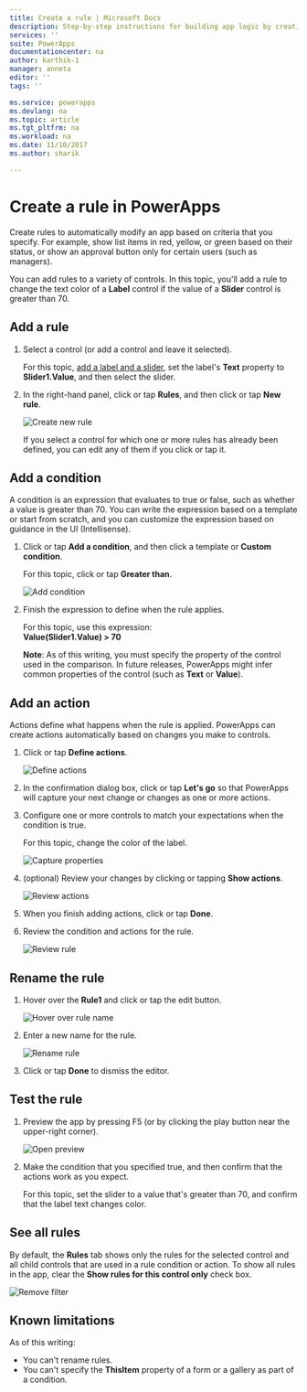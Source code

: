 ```yaml
---
title: Create a rule | Microsoft Docs
description: Step-by-step instructions for building app logic by creating rules
services: ''
suite: PowerApps
documentationcenter: na
author: karthik-1
manager: anneta
editor: ''
tags: ''

ms.service: powerapps
ms.devlang: na
ms.topic: article
ms.tgt_pltfrm: na
ms.workload: na
ms.date: 11/10/2017
ms.author: sharik

---
```

# Create a rule in PowerApps #
Create rules to automatically modify an app based on criteria that you specify. For example, show list items in red, yellow, or green based on their status, or show an approval button only for certain users (such as managers).

You can add rules to a variety of controls. In this topic, you'll add a rule to change the text color of a **Label** control if the value of a **Slider** control is greater than 70.

## Add a rule ##
1. Select a control (or add a control and leave it selected).

    For this topic, [add a label and a slider](add-configure-controls.md), set the label's **Text** property to **Slider1.Value**, and then select the slider.

1. In the right-hand panel, click or tap **Rules**, and then click or tap **New rule**.

    ![Create new rule](./media/working-with-rules/new-rule.png)

    If you select a control for which one or more rules has already been defined, you can edit any of them if you click or tap it.  

## Add a condition ##
A condition is an expression that evaluates to true or false, such as whether a value is greater than 70. You can write the expression based on a template or start from scratch, and you can customize the expression based on guidance in the UI (Intellisense).

1. Click or tap **Add a condition**, and then click a template or **Custom condition**.

    For this topic, click or tap **Greater than**.

    ![Add condition](./media/working-with-rules/rule-conditions.png)

1. Finish the expression to define when the rule applies.

    For this topic, use this expression:
    <br>**Value(Slider1.Value) > 70**

    **Note**: As of this writing, you must specify the property of the control used in the comparison. In future releases, PowerApps might infer common properties of the control (such as **Text** or **Value**).

## Add an action ##
Actions define what happens when the rule is applied. PowerApps can create actions automatically based on changes you make to controls.

1. Click or tap **Define actions**.

    ![Define actions](./media/working-with-rules/rule-define-actions.png)

1. In the confirmation dialog box, click or tap **Let's go** so that PowerApps will capture your next change or changes as one or more actions.

1. Configure one or more controls to match your expectations when the condition is true.

    For this topic, change the color of the label.

    ![Capture properties](./media/working-with-rules/rule-capture-properties.png)

1. (optional) Review your changes by clicking or tapping **Show actions**.

    ![Review actions](./media/working-with-rules/rule-review-actions.png)

1. When you finish adding actions, click or tap **Done**.

1. Review the condition and actions for the rule.

    ![Review rule](./media/working-with-rules/rule-review.png)

## Rename the rule ##

1. Hover over the **Rule1** and click or tap the edit button.

    ![Hover over rule name](./media/working-with-rules/hover-over-rules_name.png)

1. Enter a new name for the rule.

    ![Rename rule](./media/working-with-rules/rename-rule.png)

1. Click or tap **Done** to dismiss the editor.

## Test the rule ##
1. Preview the app by pressing F5 (or by clicking the play button near the upper-right corner).

    ![Open preview](./media/working-with-rules/open-preview.png)

1. Make the condition that you specified true, and then confirm that the actions work as you expect.

    For this topic, set the slider to a value that's greater than 70, and confirm that the label text changes color.

## See all rules ##
By default, the **Rules** tab shows only the rules for the selected control and all child controls that are used in a rule condition or action. To show all rules in the app, clear the **Show rules for this control only** check box.

![Remove filter](./media/working-with-rules/rules-filter.png)

## Known limitations ##
As of this writing:

* You can't rename rules.
* You can't specify the **ThisItem** property of a form or a gallery as part of a condition.
